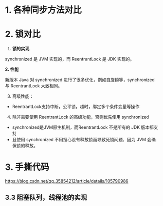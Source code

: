 # 1. 各种同步方法对比



# 2. 锁对比

1. **锁的实现**

synchronized 是 JVM 实现的，而 ReentrantLock 是 JDK 实现的。

**2. 性能**

新版本 Java 对 synchronized 进行了很多优化，例如自旋锁等，synchronized 与 ReentrantLock 大致相同。

3. 高级性能：

- ReentrantLock支持中断，公平锁，超时，绑定多个条件变量等操作

4. 除非需要使用 ReentrantLock 的高级功能，否则优先使用 synchronized

- synchronized是JVM原生机制，而ReentrantLock 不是所有的 JDK 版本都支持
- 且使用 synchronized 不用担心没有释放锁而导致死锁问题，因为 JVM 会确保锁的释放。

# 3. 手撕代码

https://blog.csdn.net/qq_35854212/article/details/105790986



## 3.3 阻塞队列，线程池的实现

